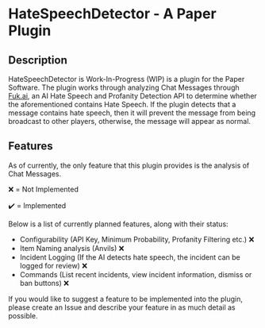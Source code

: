 # HateSpeechDetector - A Paper Plugin

## Description

HateSpeechDetector is Work-In-Progress (WIP) is a plugin for the Paper Software. The plugin works through
analyzing Chat Messages through [Fuk.ai](https://fuk.ai/), an AI Hate Speech and Profanity Detection API to
determine whether the aforementioned contains Hate Speech. If the plugin detects that a message contains
hate speech, then it will prevent the message from being broadcast to other players, otherwise, the message
will appear as normal.

## Features

As of currently, the only feature that this plugin provides is the analysis of Chat Messages.

❌ = Not Implemented

✔️ = Implemented

Below is a list of currently planned features, along with their status:
- Configurability (API Key, Minimum Probability, Profanity Filtering etc.) ❌
- Item Naming analysis (Anvils) ❌
- Incident Logging (If the AI detects hate speech, the incident can be logged for review) ❌
- Commands (List recent incidents, view incident information, dismiss or ban buttons) ❌

If you would like to suggest a feature to be implemented into the plugin, please create an Issue and
describe your feature in as much detail as possible.